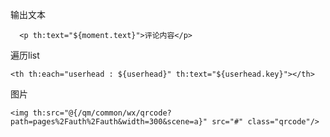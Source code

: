输出文本

	  <p th:text="${moment.text}">评论内容</p>

遍历list

	<th th:each="userhead : ${userhead}" th:text="${userhead.key}"></th>
	
图片

	<img th:src="@{/qm/common/wx/qrcode?path=pages%2Fauth%2Fauth&width=300&scene=a}" src="#" class="qrcode"/>	
